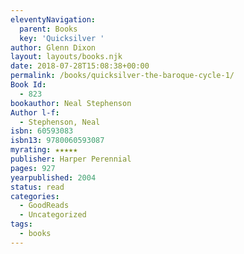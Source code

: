 ```yaml
---
eleventyNavigation:
  parent: Books
  key: 'Quicksilver '
author: Glenn Dixon
layout: layouts/books.njk
date: 2018-07-28T15:08:38+00:00
permalink: /books/quicksilver-the-baroque-cycle-1/
Book Id:
  - 823
bookauthor: Neal Stephenson
Author l-f:
  - Stephenson, Neal
isbn: 60593083
isbn13: 9780060593087
myrating: ★★★★★
publisher: Harper Perennial
pages: 927
yearpublished: 2004
status: read
categories:
  - GoodReads
  - Uncategorized
tags:
  - books
---
```

